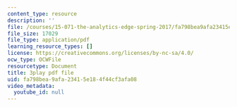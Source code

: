 ```yaml
---
content_type: resource
description: ''
file: /courses/15-071-the-analytics-edge-spring-2017/fa798bea9afa23415e184f44cf3afa08_ag4Qe2uheP0.pdf
file_size: 17029
file_type: application/pdf
learning_resource_types: []
license: https://creativecommons.org/licenses/by-nc-sa/4.0/
ocw_type: OCWFile
resourcetype: Document
title: 3play pdf file
uid: fa798bea-9afa-2341-5e18-4f44cf3afa08
video_metadata:
  youtube_id: null
---
```

